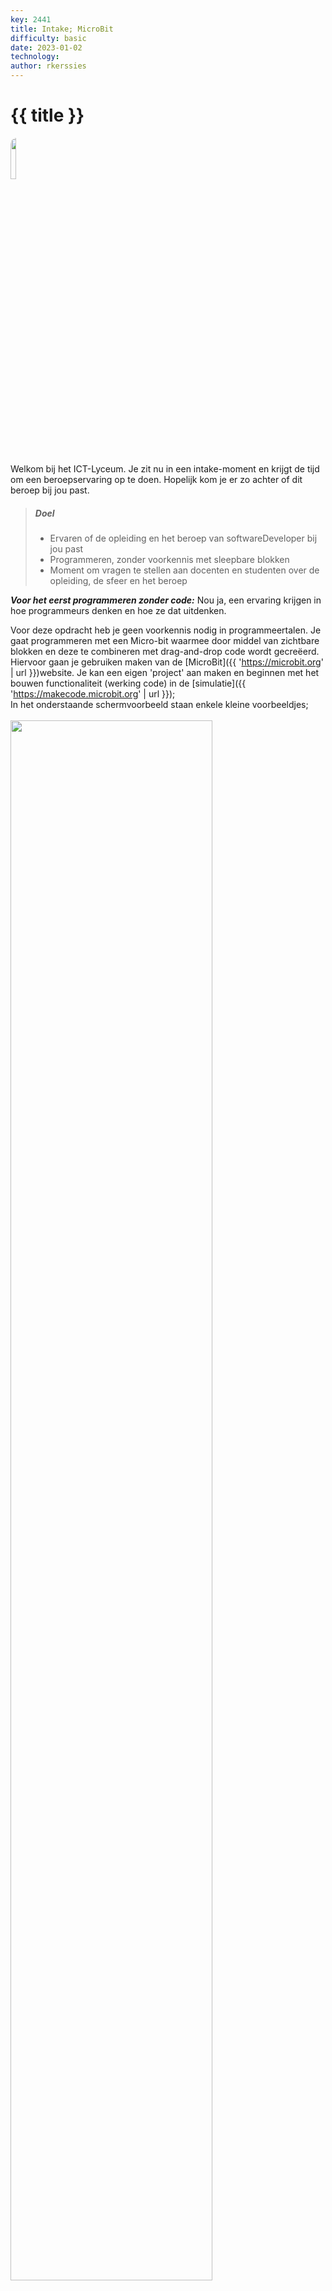 ```yaml
---
key: 2441
title: Intake; MicroBit
difficulty: basic
date: 2023-01-02
technology: 
author: rkerssies
---
```



# {{ title }}

<img src="{{ '/_assets/basis/newbie.png' | url }}" style="width:13%; border-radius:10px;">

Welkom bij het ICT-Lyceum. Je zit nu in een intake-moment en krijgt de tijd om een beroepservaring op te doen.
Hopelijk kom je er zo achter of dit beroep bij jou past.  


> ##### Doel
> * Ervaren of de opleiding en het beroep van softwareDeveloper bij jou past
> * Programmeren, zonder voorkennis met sleepbare blokken
> * Moment om vragen te stellen aan docenten en studenten over de opleiding, de sfeer en het beroep 


***Voor het eerst programmeren zonder code:***
Nou ja, een ervaring krijgen in hoe programmeurs denken en hoe ze dat uitdenken.<br>

Voor deze opdracht heb je geen voorkennis nodig in programmeertalen. 
Je gaat programmeren met een Micro-bit waarmee door middel van zichtbare blokken en deze te combineren met
drag-and-drop code wordt gecreëerd.<br>
Hiervoor gaan je gebruiken maken van de [MicroBit]({{ 'https://microbit.org' | url }})website. 
Je kan een eigen 'project' aan maken en beginnen met het bouwen functionaliteit (werking code) in de
[simulatie]({{ 'https://makecode.microbit.org' | url }});<br>
In het onderstaande schermvoorbeeld staan enkele kleine voorbeeldjes;<br>  
  <img src="{{ '/_assets/basis/microbit_simulatie.png' | url }}" style="width:80%;">

## De opdracht ###
Sleep verschillende blokken zo in elkaar zodat de microbit-print de volgende werking heeft;
* Nadat knop “A” is ingedrukt begint eerste led-lichtje (lampje linksboven) door middel van coördinaten op de display te branden.
* Het led-lichtje schuift daarna automatische om de seconde één positie op naar rechts.<br> 
* Als het led-lichtje de laatste positie van de rij heeft bereikt, vervolgt het led-lichtje één rij lager op de eerste positie links.  
* Aan het vamn alle rijen in de rechter positie start alles automatisch weer in de positie linksboven. 
* Het proces wordt afgebroken zodra knop “B” wordt ingedrukt.<br>

❗️Je mag gebruikmaken van het Internet en verschillende bronnen.<br>
❗Gebruik hierbij een LOOPS-blok en "teken positie x en Y" blok<br>
Kunnen werken met herhalingen komt in veel situaties voor zoals, menu-iotems en afbeeldingen in galleries.

> ##### Op te leveren
> * een passend stukje code bij een 'kleine' uitdaging 
> * jouw feedback of de opleiding bij jou past 



## Alternatieve opdracht ##
Maak een programma dat de windrichtingen (kompas) weergeeft op de display. 
* Afhankelijk van de positie van de Micro-bit wordt er een “N” voor noord (rond de 0º) toont
* “E” voor oost (rond de 90º) toont
* “S” voor zuid (rond de 180º) toont
* “W” voor west (rond de 270º) toont
* Zorg er voor dat er altijd een correcte windrichting wordt getoon (geen blanco scerm)
* Je mag als uitbreiding ook nog de tussenliggende windrichtingen tonen.


